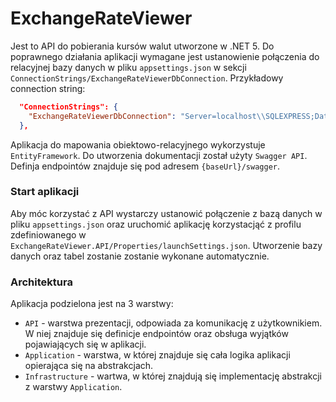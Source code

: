 # ExchangeRateViewer
Jest to API do pobierania kursów walut utworzone w .NET 5.
Do poprawnego działania aplikacji wymagane jest ustanowienie połączenia do relacyjnej bazy danych w pliku `appsettings.json` 
w sekcji `ConnectionStrings/ExchangeRateViewerDbConnection`.
Przykładowy connection string:

```json
  "ConnectionStrings": {
    "ExchangeRateViewerDbConnection": "Server=localhost\\SQLEXPRESS;Database=ExchangeRateViewerDb;Trusted_Connection=True;"
  },
```
Aplikacja do mapowania obiektowo-relacyjnego wykorzystuje `EntityFramework`.
Do utworzenia dokumentacji został użyty `Swagger API`. Definja endpointów znajduje się pod adresem `{baseUrl}/swagger`.

### Start aplikacji
Aby móc korzystać z API wystarczy ustanowić połączenie z bazą danych w pliku `appsettings.json` oraz uruchomić aplikację
korzystacjąć z profilu zdefiniowanego w `ExchangeRateViewer.API/Properties/launchSettings.json`. Utworzenie bazy danych oraz tabel zostanie zostanie wykonane automatycznie.

### Architektura
Aplikacja podzielona jest na 3 warstwy:
* `API` - warstwa prezentacji, odpowiada za komunikację z użytkownikiem. W niej znajduje się definicje endpointów oraz obsługa wyjątków pojawiających się w aplikacji.
* `Application` - warstwa, w której znajduje się cała logika aplikacji opierająca się na abstrakcjach.
* `Infrastructure` - wartwa, w której znajdują się implementację abstrakcji z warstwy `Application`.
